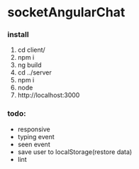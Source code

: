 # socketAngularChat

### install
1. cd client/
2. npm i
3. ng build
4. cd ../server
5. npm i
6. node
7. http://localhost:3000

### todo:
- responsive
- typing event
- seen event
- save user to localStorage(restore data)
- lint

